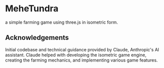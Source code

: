 # MeheTundra
a simple farming game using three.js in isometric form.

## Acknowledgements

Initial codebase and technical guidance provided by Claude, Anthropic's AI assistant. Claude helped with developing the isometric game engine, creating the farming mechanics, and implementing various game features.

